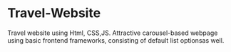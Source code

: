 # Travel-Website
Travel website using Html, CSS,JS.
Attractive carousel-based webpage using basic frontend frameworks, consisting of default list optionsas well.
